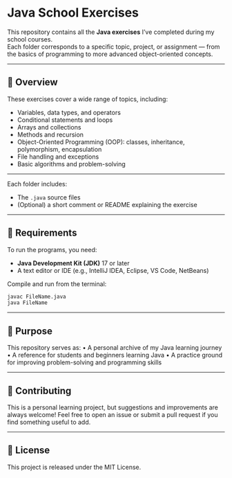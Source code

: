 # Java School Exercises

This repository contains all the **Java exercises** I’ve completed during my school courses.  
Each folder corresponds to a specific topic, project, or assignment — from the basics of programming to more advanced object-oriented concepts.

---

## 🧠 Overview

These exercises cover a wide range of topics, including:

- Variables, data types, and operators  
- Conditional statements and loops  
- Arrays and collections  
- Methods and recursion  
- Object-Oriented Programming (OOP): classes, inheritance, polymorphism, encapsulation  
- File handling and exceptions  
- Basic algorithms and problem-solving  

---
Each folder includes:
- The `.java` source files  
- (Optional) a short comment or README explaining the exercise  

---

## 🧰 Requirements

To run the programs, you need:

- **Java Development Kit (JDK)** 17 or later  
- A text editor or IDE (e.g., IntelliJ IDEA, Eclipse, VS Code, NetBeans)

Compile and run from the terminal:

```bash
javac FileName.java
java FileName
```

---

## 🎯 Purpose

This repository serves as:
	•	A personal archive of my Java learning journey
	•	A reference for students and beginners learning Java
	•	A practice ground for improving problem-solving and programming skills

---

## 🤝 Contributing

This is a personal learning project, but suggestions and improvements are always welcome!
Feel free to open an issue or submit a pull request if you find something useful to add.

---

## 📜 License

This project is released under the MIT License.
